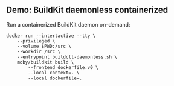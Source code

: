 ## Demo: BuildKit daemonless containerized

Run a containerized BuildKit daemon on-demand:

```plaintext
docker run --intertactive --tty \
    --privileged \
    --volume $PWD:/src \
    --workdir /src \
    --entrypoint buildctl-daemonless.sh \
    moby/buildkit build \
        --frontend dockerfile.v0 \
        --local context=. \
        --local dockerfile=.
```
